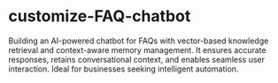 # customize-FAQ-chatbot
Building an AI-powered chatbot for FAQs with vector-based knowledge retrieval and context-aware memory management. It ensures accurate responses, retains conversational context, and enables seamless user interaction. Ideal for businesses seeking intelligent automation.
